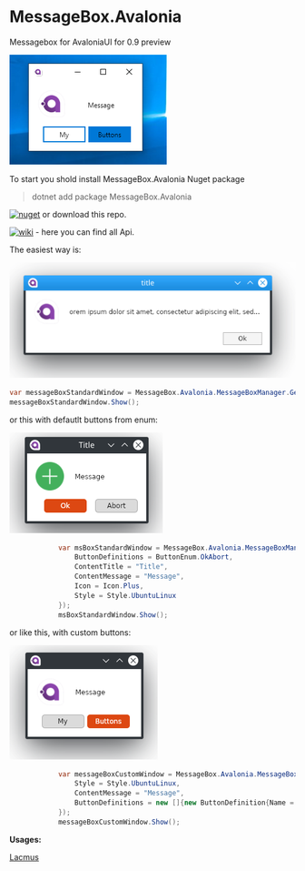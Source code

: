 # MessageBox.Avalonia

Messagebox for AvaloniaUI
for 0.9 preview


![](Images/Capture.PNG)


To start you shold install MessageBox.Avalonia Nuget package 
>   dotnet add package MessageBox.Avalonia 

[![nuget](https://img.shields.io/badge/nuget-v0.9--preview-blue)](https://www.nuget.org/packages/MessageBox.Avalonia/0.9.0-preview#)
or download this repo.

[![wiki](https://img.shields.io/badge/wiki-v%200.9-brightgreen)](https://gitlab.com/maindlab/messagebox.avalonia/wikis/home) - here you can find all Api.



The easiest way is:

![](Images/baseWind.png)

```cs 
var messageBoxStandardWindow = MessageBox.Avalonia.MessageBoxManager.GetMessageBoxStandardWindow("title","orem ipsum dolor sit amet, consectetur adipiscing elit, sed...");
messageBoxStandardWindow.Show();
```

or this with defautlt buttons from enum:

![](Images/Base2.png)

```cs
            var msBoxStandardWindow = MessageBox.Avalonia.MessageBoxManager.GetMessageBoxStandardWindow(new MessageBoxStandardParams{
                ButtonDefinitions = ButtonEnum.OkAbort,
                ContentTitle = "Title",
                ContentMessage = "Message",
                Icon = Icon.Plus,
                Style = Style.UbuntuLinux
            });
            msBoxStandardWindow.Show();
```

or like this, with custom buttons:

![](Images/Custom.png)

```cs
            var messageBoxCustomWindow = MessageBox.Avalonia.MessageBoxManager.GetMessageBoxCustomWindow(new MessageBoxCustomParams {
                Style = Style.UbuntuLinux,
                ContentMessage = "Message",
                ButtonDefinitions = new []{new ButtonDefinition{Name = "My"},new ButtonDefinition{Name = "Buttons",Type = ButtonType.Colored} }
            });
            messageBoxCustomWindow.Show();
```

**Usages:**

[Lacmus](https://github.com/lizaalert/lacmus)
